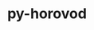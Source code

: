 ---
title: "py-horovod"
layout: cache
categories: [package, v0.23.0]
meta: {"versions": ["0.28.1"], "compilers": ["apple-clang@=15.0.0", "gcc@=11.4.0", "gcc@=13.2.0"], "oss": ["ubuntu22.04", "ubuntu24.04", "ventura"], "platforms": ["darwin", "linux"], "targets": ["aarch64", "neoverse_v1", "x86_64_v3"], "stacks": ["e4s", "e4s-neoverse_v1", "ml-darwin-aarch64-mps", "ml-linux-aarch64-cpu", "ml-linux-aarch64-cuda", "ml-linux-x86_64-cpu", "ml-linux-x86_64-cuda", "root"], "num_specs": 7, "num_specs_by_stack": {"root": 7, "ml-darwin-aarch64-mps": 1, "e4s-neoverse_v1": 1, "e4s": 1, "ml-linux-aarch64-cpu": 1, "ml-linux-aarch64-cuda": 1, "ml-linux-x86_64-cuda": 1, "ml-linux-x86_64-cpu": 1}}
spec_details: [{"hash": "czylsloo7gqyzsts3slclssc5evfvmse", "compiler": "apple-clang@=15.0.0", "versions": ["0.28.1"], "os": "ventura", "platform": "darwin", "target": "aarch64", "variants": ["build_system=python_pip", "controllers=mpi", "~cuda", "frameworks=pytorch", "patches=9e22e31,9ecd4e8", "~rocm", "tensor_ops=mpi"], "stacks": ["root", "ml-darwin-aarch64-mps"], "size": "-", "tarball": "https://binaries.spack.io/v0.23.0/build_cache/darwin-ventura-aarch64/apple-clang-15.0.0/py-horovod-0.28.1/darwin-ventura-aarch64-apple-clang-15.0.0-py-horovod-0.28.1-czylsloo7gqyzsts3slclssc5evfvmse.spack"}, {"hash": "gvsgvbxef56bbdkztv2glvawicmb3nty", "compiler": "gcc@=11.4.0", "versions": ["0.28.1"], "os": "ubuntu22.04", "platform": "linux", "target": "neoverse_v1", "variants": ["build_system=python_pip", "controllers=mpi", "~cuda", "frameworks=pytorch", "patches=9e22e31,9ecd4e8", "~rocm", "tensor_ops=gloo"], "stacks": ["e4s-neoverse_v1", "root"], "size": "-", "tarball": "https://binaries.spack.io/v0.23.0/build_cache/linux-ubuntu22.04-neoverse_v1/gcc-11.4.0/py-horovod-0.28.1/linux-ubuntu22.04-neoverse_v1-gcc-11.4.0-py-horovod-0.28.1-gvsgvbxef56bbdkztv2glvawicmb3nty.spack"}, {"hash": "vwpqsj7wqsqhj5mtudgy7efkktwhkq63", "compiler": "gcc@=11.4.0", "versions": ["0.28.1"], "os": "ubuntu22.04", "platform": "linux", "target": "x86_64_v3", "variants": ["build_system=python_pip", "controllers=mpi", "~cuda", "frameworks=pytorch", "patches=9e22e31,9ecd4e8", "~rocm", "tensor_ops=gloo"], "stacks": ["root", "e4s"], "size": "-", "tarball": "https://binaries.spack.io/v0.23.0/build_cache/linux-ubuntu22.04-x86_64_v3/gcc-11.4.0/py-horovod-0.28.1/linux-ubuntu22.04-x86_64_v3-gcc-11.4.0-py-horovod-0.28.1-vwpqsj7wqsqhj5mtudgy7efkktwhkq63.spack"}, {"hash": "3fvkxfh6773g26xdwnqbf77ujk6vm2sk", "compiler": "gcc@=13.2.0", "versions": ["0.28.1"], "os": "ubuntu24.04", "platform": "linux", "target": "aarch64", "variants": ["build_system=python_pip", "controllers=mpi", "~cuda", "frameworks=pytorch", "patches=9e22e31,9ecd4e8", "~rocm", "tensor_ops=gloo"], "stacks": ["ml-linux-aarch64-cpu", "root"], "size": "-", "tarball": "https://binaries.spack.io/v0.23.0/build_cache/linux-ubuntu24.04-aarch64/gcc-13.2.0/py-horovod-0.28.1/linux-ubuntu24.04-aarch64-gcc-13.2.0-py-horovod-0.28.1-3fvkxfh6773g26xdwnqbf77ujk6vm2sk.spack"}, {"hash": "dsymaal6u54ux52bv5qqwzscoaz7gz7e", "compiler": "gcc@=13.2.0", "versions": ["0.28.1"], "os": "ubuntu24.04", "platform": "linux", "target": "aarch64", "variants": ["build_system=python_pip", "controllers=mpi", "+cuda", "cuda_arch=80", "frameworks=pytorch", "patches=9e22e31,9ecd4e8", "~rocm", "tensor_ops=nccl"], "stacks": ["ml-linux-aarch64-cuda", "root"], "size": "-", "tarball": "https://binaries.spack.io/v0.23.0/build_cache/linux-ubuntu24.04-aarch64/gcc-13.2.0/py-horovod-0.28.1/linux-ubuntu24.04-aarch64-gcc-13.2.0-py-horovod-0.28.1-dsymaal6u54ux52bv5qqwzscoaz7gz7e.spack"}, {"hash": "l6zgqwdgvufa4hp2oogwxkjk7iw26bih", "compiler": "gcc@=13.2.0", "versions": ["0.28.1"], "os": "ubuntu24.04", "platform": "linux", "target": "x86_64_v3", "variants": ["build_system=python_pip", "controllers=mpi", "+cuda", "cuda_arch=80", "frameworks=pytorch", "patches=9e22e31,9ecd4e8", "~rocm", "tensor_ops=nccl"], "stacks": ["ml-linux-x86_64-cuda", "root"], "size": "-", "tarball": "https://binaries.spack.io/v0.23.0/build_cache/linux-ubuntu24.04-x86_64_v3/gcc-13.2.0/py-horovod-0.28.1/linux-ubuntu24.04-x86_64_v3-gcc-13.2.0-py-horovod-0.28.1-l6zgqwdgvufa4hp2oogwxkjk7iw26bih.spack"}, {"hash": "yvspmwz2354zyygrx3pkuukhxafoj26t", "compiler": "gcc@=13.2.0", "versions": ["0.28.1"], "os": "ubuntu24.04", "platform": "linux", "target": "x86_64_v3", "variants": ["build_system=python_pip", "controllers=mpi", "~cuda", "frameworks=pytorch", "patches=9e22e31,9ecd4e8", "~rocm", "tensor_ops=gloo"], "stacks": ["root", "ml-linux-x86_64-cpu"], "size": "-", "tarball": "https://binaries.spack.io/v0.23.0/build_cache/linux-ubuntu24.04-x86_64_v3/gcc-13.2.0/py-horovod-0.28.1/linux-ubuntu24.04-x86_64_v3-gcc-13.2.0-py-horovod-0.28.1-yvspmwz2354zyygrx3pkuukhxafoj26t.spack"}]
---